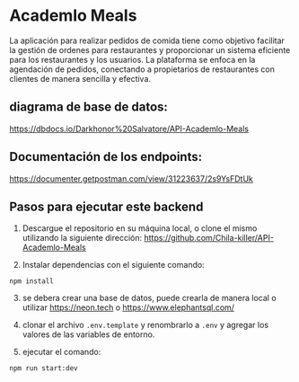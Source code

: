 # Academlo Meals

La aplicación para realizar pedidos de comida tiene como objetivo facilitar la gestión de ordenes para restaurantes y proporcionar un sistema eficiente para los restaurantes y los usuarios. La plataforma se enfoca en la agendación de pedidos, conectando a propietarios de restaurantes con clientes de manera sencilla y efectiva.

## diagrama de base de datos:

https://dbdocs.io/Darkhonor%20Salvatore/API-Academlo-Meals

## Documentación de los endpoints:

https://documenter.getpostman.com/view/31223637/2s9YsFDtUk

## Pasos para ejecutar este backend

1. Descargue el repositorio en su máquina local, o clone el mismo utilizando la siguiente dirección: https://github.com/Chila-killer/API-Academlo-Meals 


2. Instalar dependencias con el siguiente comando:

```
npm install
```

3. se debera crear una base de datos, puede crearla de manera local o utilizar https://neon.tech o https://www.elephantsql.com/

4. clonar el archivo `.env.template` y renombrarlo a `.env` y agregar los valores de las variables de entorno.

5. ejecutar el comando:

```
npm run start:dev
```
